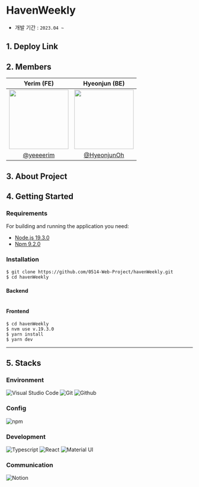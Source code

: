 # HavenWeekly

- 개발 기간 : `2023.04 ~`
<div align="center">



</div>

## 1. Deploy Link


## 2. Members

|      Yerim (FE)      |          Hyeonjun (BE)        |                                                                                                                   
| :------------------------------------------------------------------------------: | :---------------------------------------------------------------------------------------------------------------------------------------------------: | 
|   <img width="160px" src="https://user-images.githubusercontent.com/58348662/235418451-0e2574db-7b7b-459c-abcc-16829654f642.png" />    |                    <img width="160px" src="https://user-images.githubusercontent.com/58348662/235418373-d13aa350-c7bf-487c-b47e-776d860786e9.png" />    |
|   [@yeeeerim](https://github.com/yeeeerim)   |    [@HyeonjunOh](https://github.com/HyeonjunOh)  |

## 3. About Project

> 

## 4. Getting Started

### Requirements
For building and running the application you need:

- [Node.js 19.3.0](https://nodejs.org/ca/blog/release/v19.3.0/)
- [Npm 9.2.0](https://www.npmjs.com/package/npm/v/9.2.0)

### Installation
``` bash
$ git clone https://github.com/0514-Web-Project/havenWeekly.git
$ cd havenWeekly
```
#### Backend
```
```

#### Frontend
```
$ cd havenWeekly
$ nvm use v.19.3.0
$ yarn install 
$ yarn dev
```

---

## 5. Stacks

### Environment
![Visual Studio Code](https://img.shields.io/badge/Visual%20Studio%20Code-007ACC?style=for-the-badge&logo=Visual%20Studio%20Code&logoColor=white)
![Git](https://img.shields.io/badge/Git-F05032?style=for-the-badge&logo=Git&logoColor=white)
![Github](https://img.shields.io/badge/GitHub-181717?style=for-the-badge&logo=GitHub&logoColor=white)             

### Config
![npm](https://img.shields.io/badge/npm-CB3837?style=for-the-badge&logo=npm&logoColor=white)        

### Development
![Typescript](https://img.shields.io/badge/Typescript-188DFF?style=for-the-badge&logo=Typescript&logoColor=white)
![React](https://img.shields.io/badge/React-20232A?style=for-the-badge&logo=react&logoColor=61DAFB)
![Material UI](https://img.shields.io/badge/Material%20UI-007FFF?style=for-the-badge&logo=MUI&logoColor=white)

### Communication
![Notion](https://img.shields.io/badge/Notion-000000?style=for-the-badge&logo=Notion&logoColor=white)

